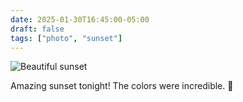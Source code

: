 ```yaml
---
date: 2025-01-30T16:45:00-05:00
draft: false
tags: ["photo", "sunset"]
---
```


![Beautiful sunset](https://via.placeholder.com/600x400/ff6b6b/ffffff?text=Beautiful+Sunset)

Amazing sunset tonight! The colors were incredible. 🌅
